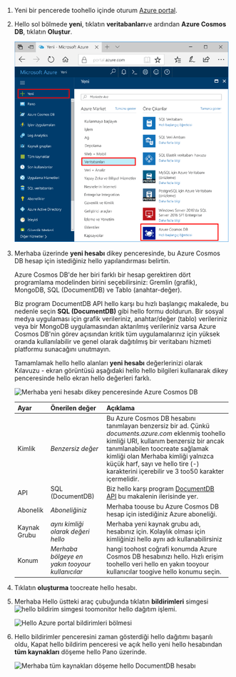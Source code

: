 1. Yeni bir pencerede toohello içinde oturum [Azure portal](https://portal.azure.com/).
2. Hello sol bölmede **yeni**, tıklatın **veritabanları**ve ardından **Azure Cosmos DB**, tıklatın **Oluştur**.
   
   ![Hello Azure portal veritabanları bölmesi](./media/cosmos-db-create-dbaccount/create-nosql-db-databases-json-tutorial-1.png)

3. Merhaba üzerinde **yeni hesabı** dikey penceresinde, bu Azure Cosmos DB hesap için istediğiniz hello yapılandırması belirtin. 

    Azure Cosmos DB'de her biri farklı bir hesap gerektiren dört programlama modelinden birini seçebilirsiniz: Gremlin (grafik), MongoDB, SQL (DocumentDB) ve Tablo (anahtar-değer).
    
    Biz program DocumentDB API hello karşı bu hızlı başlangıç makalede, bu nedenle seçin **SQL (DocumentDB)** gibi hello formu doldurun. Bir sosyal medya uygulaması için grafik verileriniz, anahtar/değer (tablo) verileriniz veya bir MongoDB uygulamasından aktarılmış verileriniz varsa Azure Cosmos DB'nin görev açısından kritik tüm uygulamalarınız için yüksek oranda kullanılabilir ve genel olarak dağıtılmış bir veritabanı hizmeti platformu sunacağını unutmayın.

    Tamamlamak hello hello alanları **yeni hesabı** değerlerinizi olarak Kılavuzu - ekran görüntüsü aşağıdaki hello hello bilgileri kullanarak dikey penceresinde hello ekran hello değerleri farklı.
 
    ![Merhaba yeni hesabı dikey penceresinde Azure Cosmos DB](./media/cosmos-db-create-dbaccount/create-nosql-db-databases-json-tutorial-2.png)

    Ayar|Önerilen değer|Açıklama
    ---|---|---
    Kimlik|*Benzersiz değer*|Bu Azure Cosmos DB hesabını tanımlayan benzersiz bir ad. Çünkü *documents.azure.com* eklenmiş toohello kimliği URI, kullanım benzersiz bir ancak tanımlanabilen toocreate sağlamak kimliği olan Merhaba kimliği yalnızca küçük harf, sayı ve hello tire (-) karakterini içerebilir ve 3 too50 karakter içermelidir.
    API|SQL (DocumentDB)|Biz hello karşı program [DocumentDB API](../articles/documentdb/documentdb-introduction.md) bu makalenin ilerisinde yer.|
    Abonelik|*Aboneliğiniz*|Merhaba toouse bu Azure Cosmos DB hesap için istediğiniz Azure aboneliği. 
    Kaynak Grubu|*aynı kimliği olarak değeri hello*|Merhaba yeni kaynak grubu adı, hesabınız için. Kolaylık olması için kimliğinizi hello aynı adı kullanabilirsiniz 
    Konum|*Merhaba bölgeye en yakın tooyour kullanıcılar*|hangi toohost coğrafi konumda Azure Cosmos DB hesabınızı hello. Hızlı erişim toohello veri hello en yakın tooyour kullanıcılar toogive hello konumu seçin.
4. Tıklatın **oluşturma** toocreate hello hesabı.
5. Merhaba Hello üstteki araç çubuğunda tıklatın **bildirimleri** simgesi ![hello bildirim simgesi](./media/cosmos-db-create-dbaccount/notification-icon.png) toomonitor hello dağıtım işlemi.

    ![Hello Azure portal bildirimleri bölmesi](./media/cosmos-db-create-dbaccount-graph/azure-documentdb-nosql-notification.png)

6.  Hello bildirimler penceresini zaman gösterdiği hello dağıtımı başarılı oldu, Kapat hello bildirim penceresi ve açık hello yeni hello hesabından **tüm kaynakları** döşeme hello Pano üzerinde. 

    ![Merhaba tüm kaynakları döşeme hello DocumentDB hesabı](./media/cosmos-db-create-dbaccount/all-resources.png)
 
